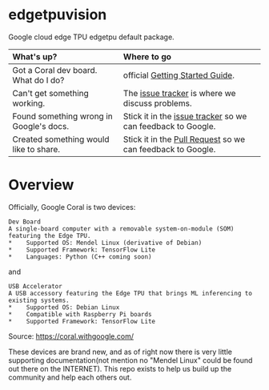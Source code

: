 # edgetpuvision
Google cloud edge TPU edgetpu default package.

| What's up?    | Where to go |
|:--------------|:------------|
| Got a Coral dev board. What do I do? |  official [Getting Started Guide][2]. |
| Can't get something working. | The [issue tracker][0] is where we discuss problems. |
| Found something wrong in Google's docs. | Stick it in the [issue tracker][0] so we can feedback to Google. |
| Created something would like to share. | Stick it in the [Pull Request][1] so we can feedback to Google. |

# Overview

Officially, Google Coral is two devices:
```
Dev Board
A single-board computer with a removable system-on-module (SOM) featuring the Edge TPU.
*    Supported OS: Mendel Linux (derivative of Debian)
*    Supported Framework: TensorFlow Lite
*    Languages: Python (C++ coming soon)
```
and
```
USB Accelerator
A USB accessory featuring the Edge TPU that brings ML inferencing to existing systems.
*    Supported OS: Debian Linux
*    Compatible with Raspberry Pi boards
*    Supported Framework: TensorFlow Lite
```
Source: https://coral.withgoogle.com/

These devices are brand new, and as of right now there is very little supporting documentation(not mention no "Mendel Linux" could be found out there on the INTERNET). This repo exists to help us build up the community and help each others out.



[0]: https://github.com/CharlesCCC/edgetpuvision/issues
[1]: https://github.com/CharlesCCC/edgetpuvision/pulls
[2]: https://coral.withgoogle.com/tutorials/devboard/
